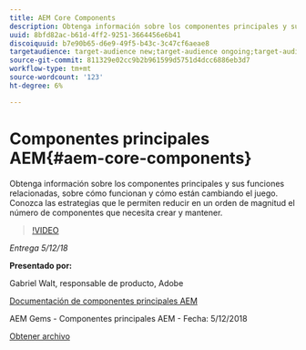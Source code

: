 ```yaml
---
title: AEM Core Components
description: Obtenga información sobre los componentes principales y sus funciones relacionadas, sobre cómo funcionan y cómo están cambiando el juego. Conozca las estrategias que le permiten reducir en un orden de magnitud el número de componentes que necesita crear y mantener.
uuid: 8bfd82ac-b61d-4ff2-9251-3664456e6b41
discoiquuid: b7e90b65-d6e9-49f5-b43c-3c47cf6aeae8
targetaudience: target-audience new;target-audience ongoing;target-audience upgrader
source-git-commit: 811329e02cc9b2b961599d5751d4dcc6886eb3d7
workflow-type: tm+mt
source-wordcount: '123'
ht-degree: 6%

---
```



# Componentes principales AEM{#aem-core-components}

Obtenga información sobre los componentes principales y sus funciones relacionadas, sobre cómo funcionan y cómo están cambiando el juego. Conozca las estrategias que le permiten reducir en un orden de magnitud el número de componentes que necesita crear y mantener.

>[!VIDEO](https://video.tv.adobe.com/v/25674/)

*Entrega 5/12/18*

**Presentado por:**

Gabriel Walt, responsable de producto, Adobe

[Documentación de componentes principales AEM](https://helpx.adobe.com/experience-manager/core-components/user-guide.html)

AEM Gems - Componentes principales AEM - Fecha: 5/12/2018

[Obtener archivo](assets/aem-gems-aem-sitescorecomponents-12052018.pdf)
